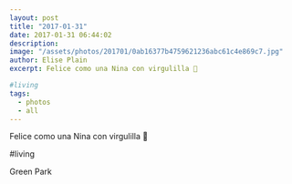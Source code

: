 ```yaml
---
layout: post
title: "2017-01-31"
date: 2017-01-31 06:44:02
description: 
image: "/assets/photos/201701/0ab16377b4759621236abc61c4e869c7.jpg"
author: Elise Plain
excerpt: Felice como una Nina con virgulilla 🛫

#living
tags: 
  - photos
  - all
---
```


Felice como una Nina con virgulilla 🛫

#living
<p></p>
Green Park
